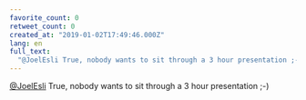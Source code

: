 ```yaml
---
favorite_count: 0
retweet_count: 0
created_at: "2019-01-02T17:49:46.000Z"
lang: en
full_text:
  "@JoelEsli True, nobody wants to sit through a 3 hour presentation ;-)"
---
```


[@JoelEsli](https://twitter.com/JoelEsli) True, nobody wants to sit through a 3
hour presentation ;-)
